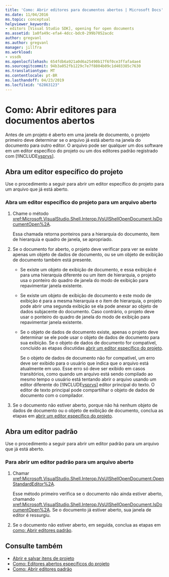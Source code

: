 ```yaml
---
title: 'Como: Abrir editores para documentos abertos | Microsoft Docs'
ms.date: 11/04/2016
ms.topic: conceptual
helpviewer_keywords:
- editors [Visual Studio SDK], opening for open documents
ms.assetid: 1a0fa49c-efa4-4dcc-bdc0-299b7052acdc
author: gregvanl
ms.author: gregvanl
manager: jillfra
ms.workload:
- vssdk
ms.openlocfilehash: 654fdb6a921a0d6a25490b17f6f0ce3ffafa4ae4
ms.sourcegitcommit: 94b3a052fb1229c7e7f8804b09c1d403385c7630
ms.translationtype: MT
ms.contentlocale: pt-BR
ms.lasthandoff: 04/23/2019
ms.locfileid: "62863123"
---
```

# <a name="how-to-open-editors-for-open-documents"></a>Como: Abrir editores para documentos abertos
Antes de um projeto é aberto em uma janela de documento, o projeto primeiro deve determinar se o arquivo já está aberto na janela do documento para outro editor. O arquivo pode ser qualquer um dos software em um editor específico do projeto ou um dos editores padrão registrado com [!INCLUDE[vsprvs](../code-quality/includes/vsprvs_md.md)].

## <a name="open-a-project-specific-editor"></a>Abra um editor específico do projeto
 Use o procedimento a seguir para abrir um editor específico do projeto para um arquivo que já está aberto.

### <a name="to-open-a-project-specific-editor-for-an-open-file"></a>Abra um editor específico do projeto para um arquivo aberto

1. Chame o método <xref:Microsoft.VisualStudio.Shell.Interop.IVsUIShellOpenDocument.IsDocumentOpen%2A>.

    Essa chamada retorna ponteiros para a hierarquia do documento, item de hierarquia e quadro de janela, se apropriado.

2. Se o documento for aberto, o projeto deve verificar para ver se existe apenas um objeto de dados de documento, ou se um objeto de exibição de documento também está presente.

   - Se existe um objeto de exibição de documento, e essa exibição é para uma hierarquia diferente ou um item de hierarquia, o projeto usa o ponteiro do quadro de janela do modo de exibição para repavimentar janela existente.

   - Se existe um objeto de exibição de documento e este modo de exibição é para a mesma hierarquia e o item de hierarquia, o projeto pode abrir uma segunda exibição se ela pode anexar ao objeto de dados subjacente do documento. Caso contrário, o projeto deve usar o ponteiro do quadro de janela do modo de exibição para repavimentar janela existente.

   - Se o objeto de dados de documento existe, apenas o projeto deve determinar se ele pode usar o objeto de dados de documento para sua exibição. Se o objeto de dados de documento for compatível, concluído as etapas discutidas [abrir um editor específico do projeto](../extensibility/how-to-open-project-specific-editors.md).

     Se o objeto de dados de documento não for compatível, um erro deve ser exibido para o usuário que indica que o arquivo está atualmente em uso. Esse erro só deve ser exibido em casos transitórios, como quando um arquivo está sendo compilado ao mesmo tempo o usuário está tentando abrir o arquivo usando um editor diferente do [!INCLUDE[vsprvs](../code-quality/includes/vsprvs_md.md)] editor principal do texto. O editor de texto principal pode compartilhar o objeto de dados de documento com o compilador.

3. Se o documento não estiver aberto, porque não há nenhum objeto de dados de documento ou o objeto de exibição de documento, conclua as etapas em [abrir um editor específico do projeto](../extensibility/how-to-open-project-specific-editors.md).

## <a name="open-a-standard-editor"></a>Abra um editor padrão
 Use o procedimento a seguir para abrir um editor padrão para um arquivo que já está aberto.

### <a name="to-open-a-standard-editor-for-an-open-file"></a>Para abrir um editor padrão para um arquivo aberto

1. Chamar <xref:Microsoft.VisualStudio.Shell.Interop.IVsUIShellOpenDocument.OpenStandardEditor%2A>.

     Esse método primeiro verifica se o documento não ainda estiver aberto, chamando <xref:Microsoft.VisualStudio.Shell.Interop.IVsUIShellOpenDocument.IsDocumentOpen%2A>. Se o documento já estiver aberto, sua janela de editor é ressurgiu.

2. Se o documento não estiver aberto, em seguida, conclua as etapas em [como: Abrir editores padrão](../extensibility/how-to-open-standard-editors.md).

## <a name="see-also"></a>Consulte também
- [Abrir e salvar itens de projeto](../extensibility/internals/opening-and-saving-project-items.md)
- [Como: Editores abertos específicos do projeto](../extensibility/how-to-open-project-specific-editors.md)
- [Como: Abrir editores padrão](../extensibility/how-to-open-standard-editors.md)

